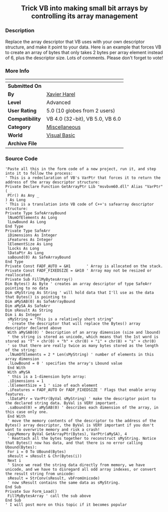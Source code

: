 ﻿<div align="center">

## Trick VB into making small bit arrays by controlling its array management


</div>

### Description

Replace the array descriptor that VB uses with your own descriptor structure, and make it point to your data. Here is an example that forces VB to create an array of bytes that only takes 2 bytes per array element instead of 6, plus the descriptor size. Lots of comments. Please don't forget to vote!
 
### More Info
 


<span>             |<span>
---                |---
**Submitted On**   |
**By**             |[Xavier Harel](https://github.com/Planet-Source-Code/PSCIndex/blob/master/ByAuthor/xavier-harel.md)
**Level**          |Advanced
**User Rating**    |5.0 (10 globes from 2 users)
**Compatibility**  |VB 4\.0 \(32\-bit\), VB 5\.0, VB 6\.0
**Category**       |[Miscellaneous](https://github.com/Planet-Source-Code/PSCIndex/blob/master/ByCategory/miscellaneous__1-1.md)
**World**          |[Visual Basic](https://github.com/Planet-Source-Code/PSCIndex/blob/master/ByWorld/visual-basic.md)
**Archive File**   |[](https://github.com/Planet-Source-Code/xavier-harel-trick-vb-into-making-small-bit-arrays-by-controlling-its-array-management__1-14905/archive/master.zip)





### Source Code

```
'Paste all this in the form code of a new project, run it, and step into it to follow the process:
' This is a redeclaration of VB's VarPtr that forces it to return the address of the array descriptor structure:
Private Declare Function GetArrayPtr Lib "msvbvm60.dll" Alias "VarPtr" ( _
 Ptr() As Any _
) As Long
' This is a translation into VB code of C++'s safearray descriptor structure:
Private Type SafeArrayBound
 lNumOfElements As Long
 lLowBound As Long
End Type
Private Type SafeArr
 iDimensions As Integer
 iFeatures As Integer
 lElementSize As Long
 lLocks As Long
 lDataPtr As Long
 saBound(0) As SafeArrayBound
End Type
Private Const FADF_AUTO = &H1		' Array is allocated on the stack.
Private Const FADF_FIXEDSIZE = &H10	' Array may not be resized or reallocated.
Private Sub FillMyBytesArray()
Dim Bytes() As Byte ' creates an array descriptor of type SafeArr pointing to no data
Dim sMyString As String ' will hold data that I'll use as the data that Bytes() is pointing to
Dim aMySAB(0) As SafeArrayBound
Dim aMySA As SafeArr
Dim sResult As String
Dim i As Integer
 sMyString = "This is a relatively short string"
 ' create the descriptor that will replace the Bytes() array descriptor declared above
 With aMySAB(0) ' Description of an array dimension (size and lbound)
 ' the string is stored as unicode, which means that the 1st word is stored as "T" + chr(0) + "h" + chr(0) + "i" + chr(0) + "s" + chr(0)
 ' so that there are really twice as many bytes stored as the length of the string:
 .lNumOfElements = 2 * Len(sMyString) ' number of elements in this array dimension
 .lLowBound = 0 ' specifies the array's Lbound value
 End With
 With aMySA
 ' this is a 1-dimension byte array:
 .iDimensions = 1
 .lElementSize = 1 ' size of each element
 .iFeatures = FADF_AUTO Or FADF_FIXEDSIZE ' Flags that enable array features.
 .lDataPtr = VarPtr(ByVal sMyString) ' make the descriptor point to the declared string data. ByVal is VERY important.
 .saBound(0) = aMySAB(0) ' describes each dimension of the array, in this case only one.
 End With
 ' move the memory contents of the descriptor to the address of the Bytes() array descriptor, the ByVal is VERY important if you don't want to overwrite memory and risk a crash!
 CopyMemory ByVal GetArrayPtr(Bytes), VarPtr(aMySA), 4
 ' Reattach all the bytes together to reconstruct sMyString. Notice that Bytes() now has data, and that there is no error calling Ubound(Bytes):
 For i = 0 To UBound(Bytes)
 sResult = sResult & Chr(Bytes(i))
 Next i
 ' Since we read the string data directly from memory, we have unicode, and we have to disregard all odd array indexes, or convert the result string from unicode:
 sResult = StrConv(sResult, vbFromUnicode)
 ' now sResult contains the same data as sMyString.
End Sub
Private Suv Form_Load()
 FillMyBytesArray ' call the sub above
End Sub
' I will post more on this topic if it becomes popular
```

